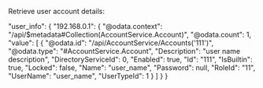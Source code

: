 ﻿Retrieve user account details:


"user_info": {
    "192.168.0.1": {
        "@odata.context": "/api/$metadata#Collection(AccountService.Account)",
        "@odata.count": 1,
        "value": [
            {
                "@odata.id": "/api/AccountService/Accounts('111')",
                "@odata.type": "#AccountService.Account",
                "Description": "user name description",
                "DirectoryServiceId": 0,
                "Enabled": true,
                "Id": "111",
                "IsBuiltin": true,
                "Locked": false,
                "Name": "user_name",
                "Password": null,
                "RoleId": "11",
                "UserName": "user_name",
                "UserTypeId": 1
            }
        ]
    }
}
